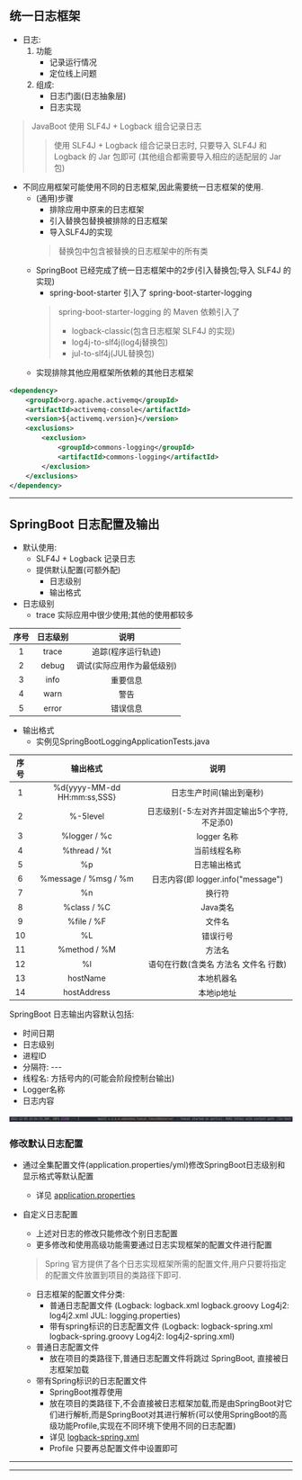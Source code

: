 ## 统一日志框架

+ 日志:
    1. 功能
        - 记录运行情况
        - 定位线上问题
    2. 组成:
        - 日志门面(日志抽象层)
        - 日志实现
> JavaBoot 使用 SLF4J + Logback 组合记录日志
>
> > 使用 SLF4J + Logback 组合记录日志时, 只要导入 SLF4J 和 Logback 的 Jar 包即可 (其他组合都需要导入相应的适配层的 Jar 包)

* 不同应用框架可能使用不同的日志框架,因此需要统一日志框架的使用.
    * (通用)步骤
        - 排除应用中原来的日志框架
        - 引入替换包替换被排除的日志框架
        - 导入SLF4J的实现
      > 替换包中包含被替换的日志框架中的所有类
    * SpringBoot 已经完成了统一日志框架中的2步(引入替换包;导入 SLF4J 的实现)
        * spring-boot-starter 引入了 spring-boot-starter-logging
      > spring-boot-starter-logging 的 Maven 依赖引入了
      >- logback-classic(包含日志框架 SLF4J 的实现)
      >- log4j-to-slf4j(log4j替换包)
      >- jul-to-slf4j(JUL替换包)
    * 实现排除其他应用框架所依赖的其他日志框架
```xml
<dependency>
    <groupId>org.apache.activemq</groupId>
    <artifactId>activemq-console</artifactId>
    <version>${activemq.version}</version>
    <exclusions>
        <exclusion>
            <groupId>commons-logging</groupId>
            <artifactId>commons-logging</artifactId>
        </exclusion>
    </exclusions>
</dependency>
```
---
## SpringBoot 日志配置及输出

+ 默认使用:
    - SLF4J + Logback 记录日志
    - 提供默认配置(可额外配)
        - 日志级别
        - 输出格式
+ 日志级别
    - trace 实际应用中很少使用;其他的使用都较多

| 序号  | 日志级别  |       说明       |
|:---:|:-----:|:--------------:|
|  1  | trace |   追踪(程序运行轨迹)   |
|  2  | debug | 调试(实际应用作为最低级别) |
|  3  | info  |      重要信息      |
|  4  | warn  |       警告       |
|  5  | error |      错误信息      |

+ 输出格式
    - 实例见SpringBootLoggingApplicationTests.java

| 序号  |            输出格式             |              说明               |
|:---:|:---------------------------:|:-----------------------------:|
|  1  | %d{yyyy-MM-dd HH:mm:ss,SSS} |         日志生产时间(输出到毫秒)         |
|  2  |          %-5level           |  日志级别(-5:左对齐并固定输出5个字符,不足添0)   |
|  3  |        %logger / %c         |           logger 名称           |
|  4  |        %thread / %t         |            当前线程名称             |
|  5  |             %p              |            日志输出格式             |
|  6  |    %message / %msg / %m     | 日志内容(即 logger.info("message") |
|  7  |             %n              |              换行符              |
|  8  |         %class / %C         |            Java类名             |
|  9  |         %file / %F          |              文件名              |
| 10  |             %L              |             错误行号              |
| 11  |        %method / %M         |              方法名              |
| 12  |             %l              |     语句在行数(含类名 方法名 文件名 行数)     |
| 13  |          hostName           |             本地机器名             |
| 14  |         hostAddress         |            本地ip地址             |

SpringBoot 日志输出内容默认包括:
* 时间日期
* 日志级别
* 进程ID
* 分隔符: ---
* 线程名: 方括号内的(可能会阶段控制台输出)
* Logger名称
* 日志内容

![示例](../learn_Image/日志信息.png "SpringBoot日志信息")

### 修改默认日志配置
* 通过全集配置文件(application.properties/yml)修改SpringBoot日志级别和显示格式等默认配置
    * 详见 [application.properties](../src/main/resources/application.properties)

* 自定义日志配置
    * 上述对日志的修改只能修改个别日志配置
    * 更多修改和使用高级功能需要通过日志实现框架的配置文件进行配置
  > Spring 官方提供了各个日志实现框架所需的配置文件,用户只要将指定的配置文件放置到项目的类路径下即可.
    * 日志框架的配置文件分类:
        * 普通日志配置文件 (Logback: logback.xml logback.groovy Log4j2: log4j2.xml JUL: logging.properties)
        * 带有spring标识的日志配置文件 (Logback: logback-spring.xml logback-spring.groovy Log4j2: log4j2-spring.xml)
    * 普通日志配置文件
        * 放在项目的类路径下,普通日志配置文件将跳过 SpringBoot, 直接被日志框架加载
    * 带有Spring标识的日志配置文件
        * SpringBoot推荐使用
        * 放在项目的类路径下,不会直接被日志框架加载,而是由SpringBoot对它们进行解析,而是SpringBoot对其进行解析(可以使用SpringBoot的高级功能Profile,实现在不同环境下使用不同的日志配置)
        * 详见 [logback-spring.xml](../src/main/resources/logback-spring.xml)
        * Profile 只要再总配置文件中设置即可

---
---